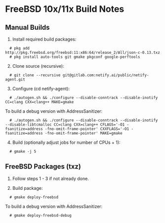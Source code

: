 # FreeBSD 10x/11x Build Notes

## Manual Builds

1. Install required build packages:
```
  # pkg add http://pkg.freebsd.org/freebsd:11:x86:64/release_2/All/json-c-0.13.txz
  # pkg install auto-tools git gmake pkgconf google-perftools
```
2. Clone source (recursive):

```
  # git clone --recursive git@gitlab.com:netify.ai/public/netify-agent.git
```

3. Configure (cd netify-agent):

```
  # ./autogen.sh && ./configure --disable-conntrack --disable-inotify CC=clang CXX=clang++ MAKE=gmake
```
To build a debug version with AddressSanitizer:
```
  # ./autogen.sh && ./configure --disable-conntrack --disable-inotify --disable-libtcmalloc CC=clang CXX=clang++ CFLAGS='-O1 -fsanitize=address -fno-omit-frame-pointer' CXXFLAGS='-O1 -fsanitize=address -fno-omit-frame-pointer' MAKE=gmake
```
4. Build (optionally adjust jobs for number of CPUs + 1):
```
  # gmake -j 5
```

## FreeBSD Packages (txz)

1. Follow steps 1 - 3 if not already done.

2. Build package:
```
  # gmake deploy-freebsd
```
To build a debug version with AddressSanitizer:
```
  # gmake deploy-freebsd-debug
```
